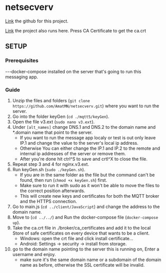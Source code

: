 # netsecverv

[Link](https://github.com/AmatMN/netsecverv.git)
the github for this project.

[Link](https://chat.amatshome.com)
the project also runs here. Press CA Certificate to get the ca.crt

## SETUP

### Prerequisites
---docker-compose installed on the server that's going to run this messaging app.

### Guide
1. Unzip the files and folders (`git clone https://github.com/AmatMN/netsecverv.git`) where you want to run the server.
2. Go into the folder keyGen (`cd ./mqtt5/keyGen`).
3. Open the file v3.ext (`sudo nano v3.ext`).
4. Under `[alt_names]` change DNS.1 and DNS.2 to the domain name and *.domain name that point to the server.
    * If you want to run the message app localy or test is out only leave IP.1 and change the value to the server's local ip address.
    * Otherwise You can either change the IP.1 and IP.2 to the remote and internal ip addresses of the server or remove them.
    * After you're done hit ctrl^S to save and crtl^X to close the file.
5. Repeat step 3 and 4 for nginx.v3.ext.
6. Run keyGen.sh (`sudo ./keyGen.sh`).
    * If you are in the same folder as the file but the command can't be found, then run (`chmod +x keyGen.sh`) first.
    * Make sure to run it with sudo as it won't be able to move the files to the correct position afterwards.
    * This will create new keys and certificates for both the MQTT broker and the HTTPS connection.
7. Go to main.js (`cd ../client/JavaScript`) and change the address to the domain name.
8. Move to (`cd ../../`) and Run the docker-compose file (`docker-compose up`).
9. Take the ca.crt file in ./broker/ca_certificates and add it to the local Store of safe certificates on every device that wants to be a client.
    * Windows: open the crt file and click install certificate...
    * Android: Settings -> security -> install from storage. 
10. go to the domain name pointing to the server this is running on, Enter a username and enjoy.
    * make sure it's the same domain name or a subdomain of the domain name as before, otherwise the SSL certificate will be invalid.


